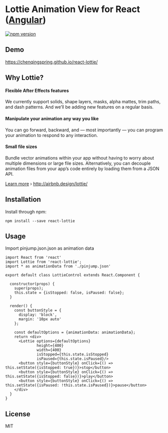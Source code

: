 # Lottie Animation View for React ([Angular](https://github.com/chenqingspring/ng-lottie))

[![npm version](https://badge.fury.io/js/react-lottie.svg)](http://badge.fury.io/js/react-lottie)

## Demo
https://chenqingspring.github.io/react-lottie/

## Why Lottie?

#### Flexible After Effects features
We currently support solids, shape layers, masks, alpha mattes, trim paths, and dash patterns. And we’ll be adding new features on a regular basis.

#### Manipulate your animation any way you like
You can go forward, backward, and — most importantly — you can program your animation to respond to any interaction.

#### Small file sizes
Bundle vector animations within your app without having to worry about multiple dimensions or large file sizes. Alternatively, you can decouple animation files from your app’s code entirely by loading them from a JSON API.

[Learn more](http://airbnb.design/introducing-lottie/) › http://airbnb.design/lottie/


## Installation

Install through npm:
```
npm install --save react-lottie
```

## Usage

Import pinjump.json.json as animation data

```
import React from 'react'
import Lottie from 'react-lottie';
import * as animationData from './pinjump.json'

export default class LottieControl extends React.Component {

  constructor(props) {
    super(props);
    this.state = {isStopped: false, isPaused: false};
  }

  render() {
    const buttonStyle = {
      display: 'block',
      margin: '10px auto'
    };

    const defaultOptions = {animationData: animationData};
    return <div>
      <Lottie options={defaultOptions}
              height={400}
              width={400}
              isStopped={this.state.isStopped}
              isPaused={this.state.isPaused}/>
      <button style={buttonStyle} onClick={() => this.setState({isStopped: true})}>stop</button>
      <button style={buttonStyle} onClick={() => this.setState({isStopped: false})}>play</button>
      <button style={buttonStyle} onClick={() => this.setState({isPaused: !this.state.isPaused})}>pause</button>
    </div>
  }
}

```

## License
MIT
